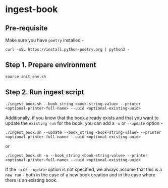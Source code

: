# ingest-book

## Pre-requisite

Make sure you have `poetry` installed - 

```shell
curl -sSL https://install.python-poetry.org | python3 -
```

## Step 1. Prepare environment

```shell
source init_env.sh
```

## Step 2. Run ingest script
```shell
./ingest_book.sh --book_string <book-string-value> --printer <optional-printer-full-name> --uuid <optional-existing-uuid>
```

Additionally, if you know that the book already exists and that you want to update the `existing run` for the book, you can add a `-u` or `--update` option - 

```shell
./ingest_book.sh --update --book_string <book-string-value> --printer <optional-printer-full-name> --uuid <optional-existing-uuid>
```
or
```shell
./ingest_book.sh -u --book_string <book-string-value> --printer <optional-printer-full-name> --uuid <optional-existing-uuid>
```

If the `-u` or `--update` option is not specified, we always assume that this is a `new run` - both in the case of a new book creation and 
in the case where there is an existing book. 